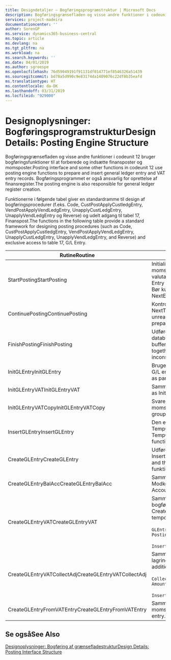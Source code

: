 ```yaml
---
title: Designdetaljer – Bogføringsprogramstruktur | Microsoft Docs
description: Bogføringsgrænsefladen og visse andre funktioner i codeunit 12 bruger bogføringsfunktioner til at forberede og indsætte finansposter og momsposter. Bogføringsprogrammet er også ansvarlig for oprettelse af finansregister.
services: project-madeira
documentationcenter: ''
author: SorenGP
ms.service: dynamics365-business-central
ms.topic: article
ms.devlang: na
ms.tgt_pltfrm: na
ms.workload: na
ms.search.keywords: ''
ms.date: 04/01/2019
ms.author: sgroespe
ms.openlocfilehash: 76d59049191f91131df014771ef8546326a51439
ms.sourcegitcommit: bd78a5d990c9e83174da1409076c22df8b35eafd
ms.translationtype: HT
ms.contentlocale: da-DK
ms.lasthandoff: 03/31/2019
ms.locfileid: "929000"
---
```

# <a name="design-details-posting-engine-structure"></a><span data-ttu-id="2e76b-104">Designoplysninger: Bogføringsprogramstruktur</span><span class="sxs-lookup"><span data-stu-id="2e76b-104">Design Details: Posting Engine Structure</span></span>
<span data-ttu-id="2e76b-105">Bogføringsgrænsefladen og visse andre funktioner i codeunit 12 bruger bogføringsfunktioner til at forberede og indsætte finansposter og momsposter.</span><span class="sxs-lookup"><span data-stu-id="2e76b-105">Posting interface and some other functions in codeunit 12 use posting engine functions to prepare and insert general ledger entry and VAT entry records.</span></span> <span data-ttu-id="2e76b-106">Bogføringsprogrammet er også ansvarlig for oprettelse af finansregister.</span><span class="sxs-lookup"><span data-stu-id="2e76b-106">The posting engine is also responsible for general ledger register creation.</span></span>  
  
 <span data-ttu-id="2e76b-107">Funktionerne i følgende tabel giver en standardramme til design af bogføringsprocedurer (f.eks. Code, CustPostApplyCustledgEntry, VendPostApplyVendLedgEntry, UnapplyCustLedgEntry, UnapplyVendLedgEntry og Reverse) og udelt adgang til tabel 17, Finanspost.</span><span class="sxs-lookup"><span data-stu-id="2e76b-107">The functions in the following table provide a standard framework for designing posting procedures (such as Code, CustPostApplyCustledgEntry, VendPostApplyVendLedgEntry, UnapplyCustLedgEntry, UnapplyVendLedgEntry, and Reverse) and exclusive access to table 17, G/L Entry.</span></span>  
  
|<span data-ttu-id="2e76b-108">Rutine</span><span class="sxs-lookup"><span data-stu-id="2e76b-108">Routine</span></span>|<span data-ttu-id="2e76b-109">Description</span><span class="sxs-lookup"><span data-stu-id="2e76b-109">Description</span></span>|  
|-------------|---------------------------------------|  
|<span data-ttu-id="2e76b-110">StartPosting</span><span class="sxs-lookup"><span data-stu-id="2e76b-110">StartPosting</span></span>|<span data-ttu-id="2e76b-111">Initialiserer bufferen TempGLEntryBuf for bogføring, låser finanspost- og momsposttabeller og initialiserer regnskabsperiode, finansjournal og valutakurs.</span><span class="sxs-lookup"><span data-stu-id="2e76b-111">Initializes posting buffer TempGLEntryBuf, locks G/L Entry and VAT Entry tables, and initializes Accounting Period, G/L Register, and Exchange Rate.</span></span> <span data-ttu-id="2e76b-112">Bør kun kaldes én gang, så NextEntryNo er 0.</span><span class="sxs-lookup"><span data-stu-id="2e76b-112">Should be called only once, then NextEntryNo is 0.</span></span>|  
|<span data-ttu-id="2e76b-113">ContinuePosting</span><span class="sxs-lookup"><span data-stu-id="2e76b-113">ContinuePosting</span></span>|<span data-ttu-id="2e76b-114">Kontrollerer og bogfører urealiseret moms for tidligere transaktionsforøgelse NextTransactionNo og forbereder bogføring af næste linje.</span><span class="sxs-lookup"><span data-stu-id="2e76b-114">Checks and posts unrealized VAT for previous transaction increment NextTransactionNo and prepares post of next line.</span></span>|  
|<span data-ttu-id="2e76b-115">FinishPosting</span><span class="sxs-lookup"><span data-stu-id="2e76b-115">FinishPosting</span></span>|<span data-ttu-id="2e76b-116">Udfører bogføring ved at indsætte finansposter fra midlertidig buffer i databasetabellen.</span><span class="sxs-lookup"><span data-stu-id="2e76b-116">Completes posting by inserting G/L entries from temporary buffer into database table.</span></span> <span data-ttu-id="2e76b-117">Bruges altid sammen med StartPosting.</span><span class="sxs-lookup"><span data-stu-id="2e76b-117">Always used together with StartPosting.</span></span> <span data-ttu-id="2e76b-118">Kontrollerer for uoverensstemmelser.</span><span class="sxs-lookup"><span data-stu-id="2e76b-118">Checks for inconsistencies.</span></span>|  
|<span data-ttu-id="2e76b-119">InitGLEntry</span><span class="sxs-lookup"><span data-stu-id="2e76b-119">InitGLEntry</span></span>|<span data-ttu-id="2e76b-120">Bruges til at initialisere ny finanspost for finanskladdelinje.</span><span class="sxs-lookup"><span data-stu-id="2e76b-120">Used to initialize new G/L entry for Gen. Jnl Line.</span></span> <span data-ttu-id="2e76b-121">Returnerer GLEntry som parameter.</span><span class="sxs-lookup"><span data-stu-id="2e76b-121">Returns GLEntry as parameter.</span></span>|  
|<span data-ttu-id="2e76b-122">InitGLEntryVAT</span><span class="sxs-lookup"><span data-stu-id="2e76b-122">InitGLEntryVAT</span></span>|<span data-ttu-id="2e76b-123">Samme som InitGLEntry, men tildeler også modkonto og SummarizeVAT.</span><span class="sxs-lookup"><span data-stu-id="2e76b-123">Same as InitGLEntry, but also assigns Bal. Account No. and SummarizeVAT.</span></span>|  
|<span data-ttu-id="2e76b-124">InitGLEntryVATCopy</span><span class="sxs-lookup"><span data-stu-id="2e76b-124">InitGLEntryVATCopy</span></span>|<span data-ttu-id="2e76b-125">Svarer til InitGLEntryVAT, men kopieret også bogføringsgruppedata fra momspost før SummarizeVAT.</span><span class="sxs-lookup"><span data-stu-id="2e76b-125">Similar to InitGLEntryVAT, but also copies posting groups data from VAT Entry before SummarizeVAT.</span></span>|  
|<span data-ttu-id="2e76b-126">InsertGLEntry</span><span class="sxs-lookup"><span data-stu-id="2e76b-126">InsertGLEntry</span></span>|<span data-ttu-id="2e76b-127">Den eneste funktion, der indsætter finansposten i tabellen med globale TempGLEntryBuf.</span><span class="sxs-lookup"><span data-stu-id="2e76b-127">The only function that inserts G/L entry into global TempGLEntryBuf table.</span></span> <span data-ttu-id="2e76b-128">Brug altid denne funktion til Indsættelse.</span><span class="sxs-lookup"><span data-stu-id="2e76b-128">Always use this function for insert.</span></span>|  
|<span data-ttu-id="2e76b-129">CreateGLEntry</span><span class="sxs-lookup"><span data-stu-id="2e76b-129">CreateGLEntry</span></span>|<span data-ttu-id="2e76b-130">Udfører en InitGLEntry, tildeler ekstra valutabeløb og udfører derefter InsertGLEntry.</span><span class="sxs-lookup"><span data-stu-id="2e76b-130">Performs an InitGLEntry, assigns Additional Currency Amount, and then performs InsertGLEntry.</span></span> <span data-ttu-id="2e76b-131">Erstatter flere kodelinjer med et enkelt funktionskald.</span><span class="sxs-lookup"><span data-stu-id="2e76b-131">Replaces several lines of code with a single function call.</span></span>|  
|<span data-ttu-id="2e76b-132">CreateGLEntryBalAcc</span><span class="sxs-lookup"><span data-stu-id="2e76b-132">CreateGLEntryBalAcc</span></span>|<span data-ttu-id="2e76b-133">Samme som CreateGLEntry, men tildeler også Modkontotype og Modkonto.</span><span class="sxs-lookup"><span data-stu-id="2e76b-133">Same as CreateGLEntry, but also assigns Bal. Account Type and Bal. Account No.</span></span>|  
|<span data-ttu-id="2e76b-134">CreateGLEntryVAT</span><span class="sxs-lookup"><span data-stu-id="2e76b-134">CreateGLEntryVAT</span></span>|<span data-ttu-id="2e76b-135">Samme som CreateGLEntry, men med yderligere behandling for bogføringsgrupper og lagring til den midlertidige momsbuffer:</span><span class="sxs-lookup"><span data-stu-id="2e76b-135">Same as CreateGLEntry, but with additional processing for posting groups and saving to temporary VAT buffer:</span></span><br /><br /> `GLEntry.CopyPostingGroupsFromDtldCVBuf(DtldCVLedgEntryBuf,GenJnlLine."Gen. Posting Type");`<br /><br /> `InsertVATEntriesFromTemp(DtldCVLedgEntryBuf,GLEntry);`|  
|<span data-ttu-id="2e76b-136">CreateGLEntryVATCollectAdj</span><span class="sxs-lookup"><span data-stu-id="2e76b-136">CreateGLEntryVATCollectAdj</span></span>|<span data-ttu-id="2e76b-137">Samme som CreateGLEntry, men med yderligere samling af justeringer og lagring til den midlertidige momsbuffer:</span><span class="sxs-lookup"><span data-stu-id="2e76b-137">Same as CreateGLEntry, but with additional collection of adjustments and saving to temporary VAT buffer:</span></span><br /><br /> `CollectAdjustment(AdjAmount,GLEntry.Amount,GLEntry."Additional-Currency Amount",OriginalDateSet);`<br /><br /> `InsertVATEntriesFromTemp(DtldCVLedgEntryBuf,GLEntry);`|  
|<span data-ttu-id="2e76b-138">CreateGLEntryFromVATEntry</span><span class="sxs-lookup"><span data-stu-id="2e76b-138">CreateGLEntryFromVATEntry</span></span>|<span data-ttu-id="2e76b-139">Samme som CreateGLEntry, men kopierer også bogføringsgrupper fra momspost.</span><span class="sxs-lookup"><span data-stu-id="2e76b-139">Same as CreateGLEntry, but also copies posting groups from VAT entry.</span></span>|  
  
## <a name="see-also"></a><span data-ttu-id="2e76b-140">Se også</span><span class="sxs-lookup"><span data-stu-id="2e76b-140">See Also</span></span>  
 [<span data-ttu-id="2e76b-141">Designoplysninger: Bogføring af grænsefladestruktur</span><span class="sxs-lookup"><span data-stu-id="2e76b-141">Design Details: Posting Interface Structure</span></span>](design-details-posting-interface-structure.md)